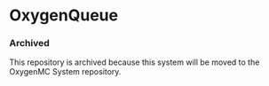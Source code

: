 # OxygenQueue
### Archived
This repository is archived because this system will be moved to the OxygenMC System repository.
